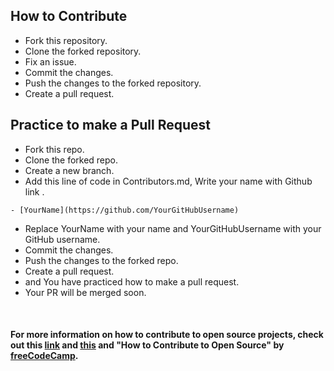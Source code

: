 ## How to Contribute

* Fork this repository.
* Clone the forked repository.
* Fix an issue.
* Commit the changes.
* Push the changes to the forked repository.
* Create a pull request.


## Practice to make a Pull Request
* Fork this repo.
* Clone the forked repo.
* Create a new branch.
* Add this line of code in Contributors.md,  Write your name with Github link  .
```
- [YourName](https://github.com/YourGitHubUsername)
```
 

* Replace YourName with your name and YourGitHubUsername with your GitHub username.
* Commit the changes.
* Push the changes to the forked repo.
* Create a pull request.
* and You have practiced how to make a pull request.
* Your PR will be merged soon.

<br>

#### For more information on how to contribute to open source projects, check out this [link](https://opensource.guide/how-to-contribute/) and [this](https://www.digitalocean.com/community/tutorial_series/an-introduction-to-open-source) and "How to Contribute to Open Source" by [freeCodeCamp](https://www.freecodecamp.org/news/how-to-contribute-to-open-source-projects/).

